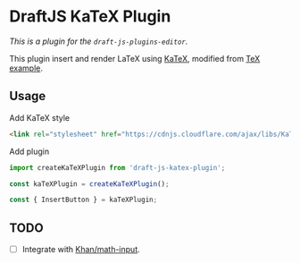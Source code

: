 # DraftJS KaTeX Plugin

*This is a plugin for the `draft-js-plugins-editor`.*

This plugin insert and render LaTeX using [KaTeX](https://github.com/Khan/KaTeX), modified from [TeX example](https://github.com/facebook/draft-js/tree/master/examples/draft-0-10-0/tex).

## Usage

Add KaTeX style
```html
<link rel="stylesheet" href="https://cdnjs.cloudflare.com/ajax/libs/KaTeX/0.7.1/katex.min.css" integrity="sha384-wITovz90syo1dJWVh32uuETPVEtGigN07tkttEqPv+uR2SE/mbQcG7ATL28aI9H0" crossorigin="anonymous">
```

Add plugin
```js
import createKaTeXPlugin from 'draft-js-katex-plugin';

const kaTeXPlugin = createKaTeXPlugin();

const { InsertButton } = kaTeXPlugin;
```

## TODO

- [ ] Integrate with [Khan/math-input](https://github.com/Khan/math-input).
